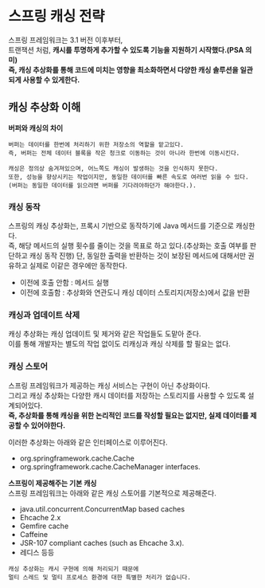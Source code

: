 # 스프링 캐싱 전략 
 
스프링 프레임워크는 3.1 버전 이후부터,      
트랜잭션 처럼, **캐시를 투명하게 추가할 수 있도록 기능을 지원하기 시작했다.(PSA 의미)**       
**즉, 캐싱 추상화를 통해 코드에 미치는 영향을 최소화하면서 다양한 캐싱 솔루션을 일관되게 사용할 수 있게한다.**    

## 캐싱 추상화 이해 
  
**버퍼와 캐싱의 차이**   
```
버퍼는 데이터를 한번에 처리하기 위한 저장소의 역할을 맡고있다.   
즉, 버퍼는 전체 데이터 블록을 작은 청크로 이동하는 것이 아니라 한번에 이동시킨다.    
   
캐싱은 정의상 숨겨져있으며, 어느쪽도 캐싱이 발생하는 것을 인식하지 못한다.       
또한, 성능을 향상시키는 작업이지만, 동일한 데이터를 빠른 속도로 여러번 읽을 수 있다.    
(버퍼는 동일한 데이터를 읽으려면 버퍼를 기다려야하던가 해야한다.).  
```
  
### 캐싱 동작   
스프링의 캐싱 추상화는, 프록시 기반으로 동작하기에 Java 메서드를 기준으로 캐싱한다.       
즉, 해당 메서드의 실행 횟수를 줄이는 것을 목표로 하고 있다.(추상화는 호출 여부를 판단하고 캐싱 동작 진행) 
단, 동일한 출력을 반환하는 것이 보장된 메서드에 대해서만 권유하고 실제로 이같은 경우에만 동작한다.      
     
* 이전에 호출 안함 : 메서드 실행     
* 이전에 호출함 : 추상화와 연관도니 캐싱 데이터 스토리지(저장소)에서 값을 반환    

### 캐싱과 업데이트 삭제 
캐싱 추상화는 캐싱 업데이트 및 제거와 같은 작업들도 도맡아 준다.    
이를 통해 개발자는 별도의 작업 없이도 리캐싱과 캐싱 삭제를 할 필요는 없다.   

### 캐싱 스토어 
         
스프링 프레임워크가 제공하는 캐싱 서비스는 구현이 아닌 추상화이다.             
그리고 캐싱 추상화는 다양한 캐시 데이터를 저장하는 스토리지를 사용할 수 있도록 설계되어있다.    
**즉, 추상화를 통해 캐싱을 위한 논리적인 코드를 작성할 필요는 없지만, 실제 데이터를 제공할 수 있어야한다.**    
  
이러한 추상화는 아래와 같은 인터페이스로 이루어진다.  

* org.springframework.cache.Cache 
* org.springframework.cache.CacheManager interfaces.

**스프링이 제공해주는 기본 캐싱**    
스프링 프레임워크는 아래와 같은 캐싱 스토어를 기본적으로 제공해준다.    

* java.util.concurrent.ConcurrentMap based caches
* Ehcache 2.x
* Gemfire cache
* Caffeine
* JSR-107 compliant caches (such as Ehcache 3.x).
* 레디스 등등 
  
```. 
캐싱 추상화는 캐시 구현에 의해 처리되기 때문에   
멀티 스레드 및 멀티 프로세스 환경에 대한 특별한 처리가 없습니다.   
```



